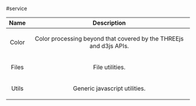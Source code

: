 
#service

| Name | Description |
| :--: | :--: |
| Color | <p>Color processing beyond that covered by the THREEjs and d3js APIs.</p>  |
| Files | <p>File utilities.</p>  |
| Utils | <p>Generic javascript utilities.</p>  |

